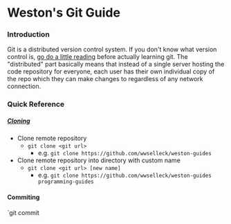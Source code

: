 # Weston's Git Guide

### Introduction
Git is a distributed version control system. If you don't know what version control is, [go do a little reading](https://git-scm.com/book/en/v2/Getting-Started-About-Version-Control) before actually learning git. The "distributed" part basically means that instead of a single server hosting the code repository for everyone, each user has their own individual copy of the repo which they can make changes to regardless of any network connection. 

### Quick Reference
##### [Cloning](http://git-scm.com/docs/git-clone)
+ Clone remote repository
  + `git clone <git url>`
    + e.g. `git clone https://github.com/wwselleck/weston-guides`
+ Clone remote repository into directory with custom name
  + `git clone <git url> [new name]` 
    + e.g. `git clone https://github.com/wwselleck/weston-guides programming-guides`

#### Commiting
`git commit 
